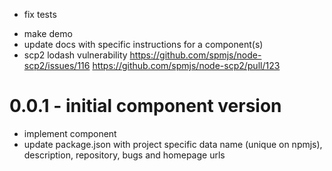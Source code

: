 * fix tests
- make demo
- update docs with specific instructions for a component(s)
- scp2 lodash vulnerability
  https://github.com/spmjs/node-scp2/issues/116
  https://github.com/spmjs/node-scp2/pull/123

# 0.0.1 - initial component version
+ implement component
+ update package.json with project specific data
  name (unique on npmjs), description, repository, bugs and homepage urls
